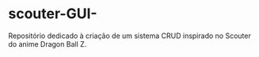 # scouter-GUI-
Repositório dedicado à criação de um sistema CRUD inspirado no Scouter do anime Dragon Ball Z.
